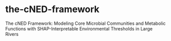 # the-cNED-framework
The cNED Framework: Modeling Core Microbial Communities and Metabolic Functions with SHAP-Interpretable Environmental Thresholds in Large Rivers
